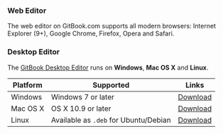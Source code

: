 ### Web Editor

The web editor on GitBook.com supports all modern browsers: Internet Explorer (9+), Google Chrome, Firefox, Opera and Safari.

### Desktop Editor

The [GitBook Desktop Editor](https://legacy.gitbook.com/editor) runs on **Windows**, **Mac OS X** and **Linux**.

| Platform | Supported | Links |
| -------- | --------- | ----- |
| Windows | Windows 7 or later | [Download](https://legacy.gitbook.com/editor/windows/download) |
| Mac OS X | OS X 10.9 or later | [Download](https://legacy.gitbook.com/editor/osx/download) |
| Linux | Available as `.deb` for Ubuntu/Debian | [Download](https://legacy.gitbook.com/editor/linux/download) |


